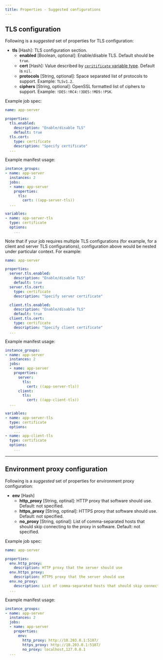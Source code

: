```yaml
---
title: Properties - Suggested configurations
---
```


## <a id="tls"></a> TLS configuration

Following is a _suggested_ set of properties for TLS configuration:

* **tls** [Hash]: TLS configuration section.
    * **enabled** [Boolean, optional]: Enable/disable TLS. Default should be `true`.
    * **cert** [Hash]: Value described by [`ceritificate` variable type](variable-types.md#certificate). Default is `nil`.
    * **protocols** [String, optional]: Space separated list of protocols to support. Example: `TLSv1.2`.
    * **ciphers** [String, optional]: OpenSSL formatted list of ciphers to support. Example: `!DES:!RC4:!3DES:!MD5:!PSK`.

Example job spec:

```yaml
name: app-server

properties:
  tls.enabled:
    description: "Enable/disable TLS"
    default: true
  tls.cert:
    type: certificate
    description: "Specify certificate"
  ...
```

Example manifest usage:

```yaml
instance_groups:
- name: app-server
  instances: 2
  jobs:
  - name: app-server
    properties:
      tls:
        cert: ((app-server-tls))
  ...

variables:
- name: app-server-tls
  type: certificate
  options:
    ...
```

Note that if your job requires multiple TLS configurations (for example, for a client and server TLS configurations), configuration above would be nested under particular context. For example:

```yaml
name: app-server

properties:
  server.tls.enabled:
    description: "Enable/disable TLS"
    default: true
  server.tls.cert:
    type: certificate
    description: "Specify server certificate"

  client.tls.enabled:
    description: "Enable/disable TLS"
    default: true
  client.tls.cert:
    type: certificate
    description: "Specify client certificate"
  ...
```

Example manifest usage:

```yaml
instance_groups:
- name: app-server
  instances: 2
  jobs:
  - name: app-server
    properties:
      server:
        tls:
          cert: ((app-server-tls))
      client:
        tls:
          cert: ((app-client-tls))
  ...

variables:
- name: app-server-tls
  type: certificate
  options:
    ...
- name: app-client-tls
  type: certificate
  options:
    ...
```

---
## <a id="env-proxy"></a> Environment proxy configuration

Following is a _suggested_ set of properties for environment proxy configuration:

* **env** [Hash]
    * **http_proxy** [String, optinal]: HTTP proxy that software should use. Default: not specified.
    * **https_proxy** [String, optinal]: HTTPS proxy that software should use. Default: not specified.
    * **no_proxy** [String, optinal]: List of comma-separated hosts that should skip connecting to the proxy in software. Default: not specified.

Example job spec:

```yaml
name: app-server

properties:
  env.http_proxy:
    description: HTTP proxy that the server should use
  env.https_proxy:
    description: HTTPS proxy that the server should use
  env.no_proxy:
    description: List of comma-separated hosts that should skip connecting to the proxy in the server
  ...
```

Example manifest usage:

```yaml
instance_groups:
- name: app-server
  instances: 2
  jobs:
  - name: app-server
    properties:
      env:
        http_proxy: http://10.203.0.1:5187/
        https_proxy: http://10.203.0.1:5187/
        no_proxy: localhost,127.0.0.1
  ...
```
